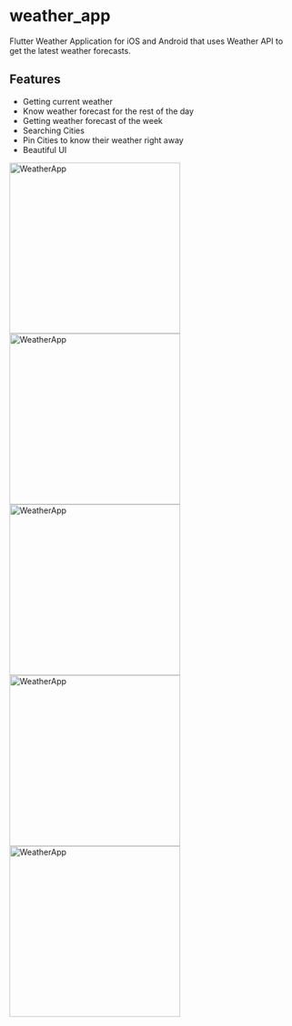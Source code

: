 # weather_app

Flutter Weather Application for iOS and Android that uses Weather API to get the latest weather forecasts.

## Features
  * Getting current weather
  * Know weather forecast for the rest of the day
  * Getting weather forecast of the week
  * Searching Cities
  * Pin Cities to know their weather right away 
  * Beautiful UI

<img src="screenshots/screenshot1.png" alt="WeatherApp" width="300" style="display: inline;">
<img src="screenshots/screenshot2.png" alt="WeatherApp" width="300" style="display: inline;">
<img src="screenshots/screenshot3.png" alt="WeatherApp" width="300" style="display: inline;">
<img src="screenshots/screenshot4.png" alt="WeatherApp" width="300" style="display: inline;">
<img src="screenshots/screenshot5.png" alt="WeatherApp" width="300" style="display: inline;">
